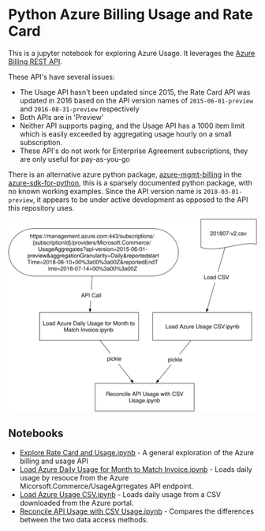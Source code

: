 # Python Azure Billing Usage and Rate Card

This is a jupyter notebook for exploring Azure Usage. It leverages the [Azure Billing REST 
API](https://msdn.microsoft.com/en-us/library/azure/mt218998.aspx). 

These API's have several issues:

* The Usage API hasn't been updated since 2015, the Rate Card API was updated in 2016 based on the API version names of `2015-06-01-preview` and `2016-08-31-preview` respectively
* Both APIs are in 'Preview' 
* Neither API supports paging, and the Usage API has a 1000 item limit which is easily exceeded by aggregating usage hourly on a small subscription.
* These API's do not work for Enterprise Agreement subscriptions, they are only useful for pay-as-you-go

There is an alternative azure python package, [azure-mgmt-billing](https://github.com/Azure/azure-sdk-for-python/tree/master/azure-mgmt-billing) in the [azure-sdk-for-python](https://github.com/Azure/azure-sdk-for-python), this is a sparsely documented python package, with no known working examples. Since the API version name is `2018-03-01-preview`, it appears to be under active development as opposed to the API this repository uses. 
 
![alt text](dataflow.svg)

## Notebooks

* [Explore Rate Card and Usage.ipynb](Explore%20Rate%20Card%20and%20Usage.ipynb) - A general exploration of the Azure billing and usage API 
* [Load Azure Daily Usage for Month to Match Invoice.ipynb](Load%20Azure%20Daily%20Usage%20for%20Month%20to%20Match%20Invoice.ipynb) - Loads daily usage by resouce from the Azure Micorsoft.Commerce/UsageAgrregates API endpoint. 
* [Load Azure Usage CSV.ipynb](Load%20Azure%20Usage%20CSV.ipynb) - Loads daily usage from a CSV downloaded from the Azure portal. 
* [Reconcile API Usage with CSV Usage.ipynb](Reconcile%20API%20Usage%20with%20CSV%20Usage.ipynb) - Compares the differences between the two data access methods.